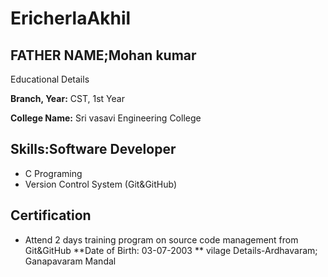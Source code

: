 # EricherlaAkhil
## FATHER NAME;Mohan kumar
Educational Details

**Branch, Year:** CST, 1st Year 

**College Name:** Sri vasavi Engineering College 

## Skills:Software Developer

- C Programing
- Version Control System (Git&GitHub)

## Certification

- Attend 2 days training program on source code management from Git&GitHub
**Date of Birth: 03-07-2003
** vilage Details-Ardhavaram; Ganapavaram Mandal
